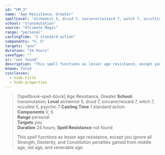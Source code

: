 ```yaml
---
id: "UM_3"
name: "Age Resistance, Greater"
spellLevel: "alchemist 5, druid 7, sorcerer/wizard 7, witch 7, occultist 5, psychic 7"
school: "transmutation"
source: "Ultimate Magic"
range: "personal"
castingTime: "1 standard action"
components: "V, S"
targets: "you"
duration: "24 hours"
saveType: ""
sr: "not found"
description: "This spell functions as lesser age resistance, except you ignore all Strength, Dexterity, and Constitution penalties gained from middle age, old age, and venerable age."
known: false
cssclasses:
  - hide-title
  - hide-properties
---
```


> [!spellbook-spell-block] Age Resistance, Greater
> **School:** transmutation; **Level** alchemist 5, druid 7, sorcerer/wizard 7, witch 7, occultist 5, psychic 7
> **Casting Time** 1 standard action  
> **Components** V, S  
> **Range** personal  
> **Targets** you  
> **Duration** 24 hours; **Spell Resistance** not found
> 
> This spell functions as lesser age resistance, except you ignore all Strength, Dexterity, and Constitution penalties gained from middle age, old age, and venerable age.